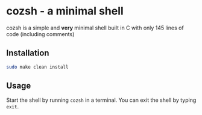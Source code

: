 # cozsh - a minimal shell

cozsh is a simple and **very** minimal shell built in C with only 145
lines of code (including comments)

## Installation

```bash
sudo make clean install
```

## Usage

Start the shell by running `cozsh` in a terminal. You can exit the shell by typing `exit`.
